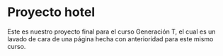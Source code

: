 # Proyecto hotel

Este es nuestro proyecto final para el curso Generación T, el cual es un lavado de cara de una página hecha con anterioridad para este mismo curso.
